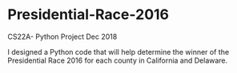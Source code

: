 # Presidential-Race-2016
CS22A- Python Project
Dec 2018

I designed a Python code that will help determine the winner of the Presidential Race 2016 for each county in California and Delaware. 

